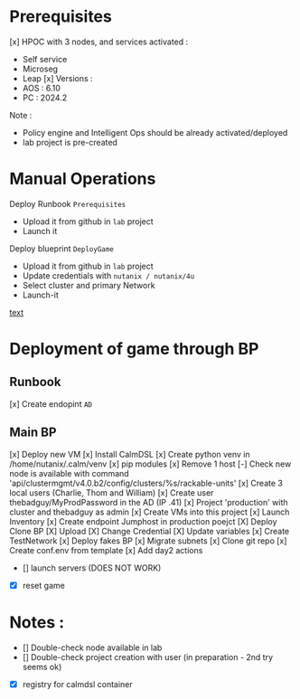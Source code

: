 # Prerequisites
[x] HPOC with 3 nodes, and services activated :
  - Self service
  - Microseg
  - Leap
[x] Versions :
 - AOS : 6.10
 - PC : 2024.2

Note : 
 - Policy engine and Intelligent Ops should be already activated/deployed
 - lab project is pre-created

# Manual Operations
Deploy Runbook `Prerequisites`
 - Upload it from github in `lab` project
 - Launch it

Deploy blueprint `DeployGame`
 - Upload it from github in `lab` project
 - Update credentials with `nutanix / nutanix/4u`
 - Select cluster and primary Network
 - Launch-it

[text](about:blank#blocked)
# Deployment of game through BP

## Runbook
[x] Create endopint `AD`

## Main BP
[x] Deploy new VM
[x] Install CalmDSL
[x] Create python venv in /home/nutanix/.calm/venv
[x] pip modules
[x] Remove 1 host
[-] Check new node is available with command 'api/clustermgmt/v4.0.b2/config/clusters/%s/rackable-units'
[x] Create 3 local users (Charlie, Thom and William)
[x] Create user thebadguy/MyProdPassword in the AD (IP .41)
[x] Project 'production' with cluster and thebadguy as admin
[x] Create VMs into this project
[x] Launch Inventory
[x] Create endpoint Jumphost in production poejct
[X] Deploy Clone BP
  [X] Upload
  [X] Change Credential
  [X] Update variables
[x] Create TestNetwork
[x] Deploy fakes BP
[x] Migrate subnets
[x] Clone git repo
[x] Create conf.env from template
[x] Add day2 actions
 - [] launch servers (DOES NOT WORK)
 - [x] reset game

# Notes :
 - [] Double-check node available in lab
 - [] Double-check project creation with user (in preparation - 2nd try seems ok)
 - [x] registry for calmdsl container
